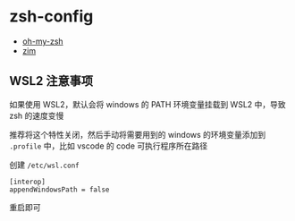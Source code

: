 # zsh-config

- [oh-my-zsh](./docs/oh-my-zsh.md)
- [zim](./docs/zim.md)

## WSL2 注意事项

如果使用 WSL2，默认会将 windows 的 PATH 环境变量挂载到 WSL2 中，导致 zsh 的速度变慢

推荐将这个特性关闭，然后手动将需要用到的 windows 的环境变量添加到 `.profile` 中，比如 vscode 的 code 可执行程序所在路径

创建 `/etc/wsl.conf`

```text
[interop]
appendWindowsPath = false
```

重启即可

